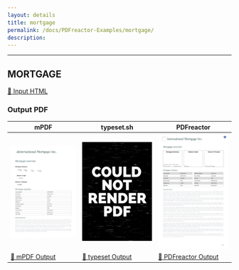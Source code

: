 ```yaml
---
layout: details
title: mortgage
permalink: /docs/PDFreactor-Examples/mortgage/
description: 
---
```




<hr />

## MORTGAGE

[📄 Input HTML](/html/PDFreactor%20Examples/mortgage/mortgage.html)

### Output PDF

| mPDF | typeset.sh | PDFreactor |
|---------|---------|---------|
| ![mPDF Preview](mpdf__html_PDFreactor_Examples_mortgage_mortgage.html.png) | ![typeset Preview](typeset__html_PDFreactor_Examples_mortgage_mortgage.html.png) | ![PDFreactor Preview](pdfreactor__html_PDFreactor_Examples_mortgage_mortgage.html.png) |
| [📕 mPDF Output](mpdf__html_PDFreactor_Examples_mortgage_mortgage.html.pdf) | [📕 typeset Output](typeset__html_PDFreactor_Examples_mortgage_mortgage.html.pdf) | [📕 PDFreactor Output](pdfreactor__html_PDFreactor_Examples_mortgage_mortgage.html.pdf) |



